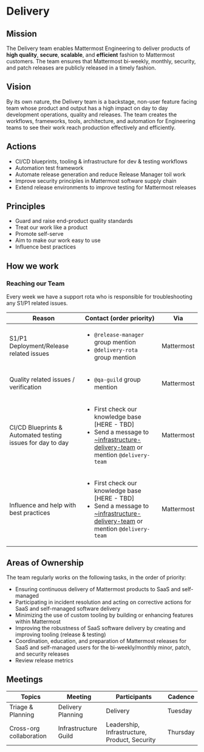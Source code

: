 # Delivery

## Mission
The Delivery team enables Mattermost Engineering to deliver products of **high quality**, **secure**, **scalable**, and **efficient** fashion to Mattermost customers. The team ensures that Mattermost bi-weekly, monthly, security, and patch releases are publicly released in a timely fashion.

## Vision
By its own nature, the Delivery team is a backstage, non-user feature facing team whose product and output has a high impact on day to day development operations, quality and releases. The team creates the workflows, frameworks, tools, architecture, and automation for Engineering teams to see their work reach production effectively and efficiently. 

## Actions
- CI/CD blueprints, tooling & infrastructure for dev & testing workflows 
- Automation test framework
- Automate release generation and reduce Release Manager toil work
- Improve security principles in Mattermost software supply chain
- Extend release environments to improve testing for Mattermost releases

## Principles
- Guard and raise end-product quality standards
- Treat our work like a product
- Promote self-serve
- Aim to make our work easy to use
- Influence best practices


## How we work

### Reaching our Team
Every week we have a support rota who is responsible for troubleshooting any S1/P1 related issues.

| Reason                             | Contact (order priority)                    | Via            |
|------------------------------------|----------------------------|---------------------------------|
|S1/P1 Deployment/Release related issues| <ul><li>`@release-manager` group mention</li> <li>`@delivery-rota` group mention</li></ul> | Mattermost|
|Quality related issues / verification| <ul><li>`@qa-guild` group mention</li></ul> | Mattermost|
|CI/CD Blueprints & Automated testing issues for day to day | <ul><li>First check our knowledge base [HERE - TBD]</li><li>Send a message to [~infrastructure-delivery-team](https://community.mattermost.com/private-core/channels/infrastructure-delivery-team) or mention `@delivery-team` </li></ul> | Mattermost|
| Influence and help with best practices | <ul><li>First check our knowledge base [HERE - TBD]</li><li>Send a message to [~infrastructure-delivery-team](https://community.mattermost.com/private-core/channels/infrastructure-delivery-team) or mention `@delivery-team` </li></ul> | Mattermost|

## Areas of Ownership

The team regularly works on the following tasks, in the order of priority: 

- Ensuring continuous delivery of Mattermost products to SaaS and self-managed
- Participating in incident resolution and acting on corrective actions for SaaS and self-managed software delivery
- Minimizing the use of custom tooling by building or enhancing features within Mattermost
- Improving the robustness of SaaS software delivery by creating and improving tooling (release & testing)
- Coordination, education, and preparation of Mattermost releases for SaaS and self-managed users for the bi-weekly/monthly minor, patch, and security releases
- Review release metrics

## Meetings

| Topics                             | Meeting                    | Participants                    | Cadence |
|------------------------------------|----------------------------|---------------------------------|---------|
| Triage & Planning                  | Delivery Planning          | Delivery                        | Tuesday |
| Cross-org collaboration            | Infrastructure Guild    | Leadership, Infrastructure, Product, Security | Thursday  |

